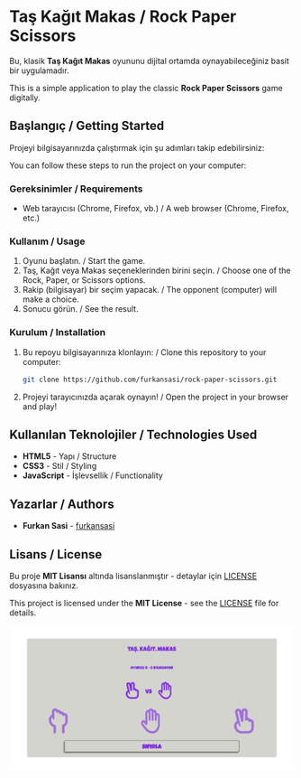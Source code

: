 # Taş Kağıt Makas / Rock Paper Scissors

Bu, klasik **Taş Kağıt Makas** oyununu dijital ortamda oynayabileceğiniz basit bir uygulamadır.

This is a simple application to play the classic **Rock Paper Scissors** game digitally.

## Başlangıç / Getting Started

Projeyi bilgisayarınızda çalıştırmak için şu adımları takip edebilirsiniz:

You can follow these steps to run the project on your computer:

### Gereksinimler / Requirements

- Web tarayıcısı (Chrome, Firefox, vb.) / A web browser (Chrome, Firefox, etc.)

### Kullanım / Usage

1. Oyunu başlatın. / Start the game.
2. Taş, Kağıt veya Makas seçeneklerinden birini seçin. / Choose one of the Rock, Paper, or Scissors options.
3. Rakip (bilgisayar) bir seçim yapacak. / The opponent (computer) will make a choice.
4. Sonucu görün. / See the result.

### Kurulum / Installation

1. Bu repoyu bilgisayarınıza klonlayın: / Clone this repository to your computer:

    ```bash
    git clone https://github.com/furkansasi/rock-paper-scissors.git
    ```

2. Projeyi tarayıcınızda açarak oynayın! / Open the project in your browser and play!

## Kullanılan Teknolojiler / Technologies Used

- **HTML5** - Yapı / Structure
- **CSS3** - Stil / Styling
- **JavaScript** - İşlevsellik / Functionality

## Yazarlar / Authors

- **Furkan Sasi** - [furkansasi](https://github.com/furkansasi)

## Lisans / License

Bu proje **MIT Lisansı** altında lisanslanmıştır - detaylar için [LICENSE](LICENSE) dosyasına bakınız.

This project is licensed under the **MIT License** - see the [LICENSE](LICENSE) file for details.

![Taş Kağıt Makas Oyunu](image/screenshot.png)
